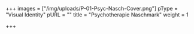 +++
images = ["/img/uploads/P-01-Psyc-Nasch-Cover.png"]
pType = "Visual Identity"
pURL = ""
title = "Psychotherapie Naschmark"
weight = 1

+++
